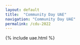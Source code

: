 ```yaml
---
layout: default
title:  "Community Day UAE"
navigation: "Community Day UAE"
permalink: /cdu-2022
---
```


{% include uae.html %}